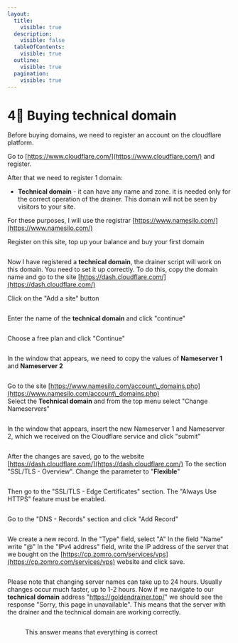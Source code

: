```yaml
---
layout:
  title:
    visible: true
  description:
    visible: false
  tableOfContents:
    visible: true
  outline:
    visible: true
  pagination:
    visible: true
---
```


# 4⃣ Buying technical domain

Before buying domains, we need to register an account on the cloudflare platform.

Go to [https://www.cloudflare.com/](https://www.cloudflare.com/) and register.

After that we need to register 1 domain:

* **Technical domain** - it can have any name and zone. it is needed only for the correct operation of the drainer. This domain will not be seen by visitors to your site.

For these purposes, I will use the registrar [https://www.namesilo.com/](https://www.namesilo.com/)

Register on this site, top up your balance and buy your first domain

<figure><img src="../../.gitbook/assets/image (24).png" alt=""><figcaption></figcaption></figure>

Now I have registered a **technical domain**, the drainer script will work on this domain. You need to set it up correctly. To do this, copy the domain name and go to the site [https://dash.cloudflare.com/](https://dash.cloudflare.com/)

Click on the "Add a site" button

<figure><img src="../../.gitbook/assets/image (9).png" alt=""><figcaption></figcaption></figure>

Enter the name of the **technical domain** and click "continue"

<figure><img src="../../.gitbook/assets/image (12).png" alt=""><figcaption></figcaption></figure>

Choose a free plan and click "Continue"

<figure><img src="../../.gitbook/assets/image (11).png" alt=""><figcaption></figcaption></figure>

In the window that appears, we need to copy the values of **Nameserver 1** and **Nameserver 2**

<figure><img src="../../.gitbook/assets/image (13).png" alt=""><figcaption></figcaption></figure>

Go to the site [https://www.namesilo.com/account\_domains.php](https://www.namesilo.com/account\_domains.php) \
Select the **Technical domain** and from the top menu select "Change Nameservers"

<figure><img src="../../.gitbook/assets/image (2) (1).png" alt=""><figcaption></figcaption></figure>

In the window that appears, insert the new Nameserver 1 and Nameserver 2, which we received on the Cloudflare service and click "submit"

<figure><img src="../../.gitbook/assets/image (3) (1).png" alt=""><figcaption></figcaption></figure>

After the changes are saved, go to the website [https://dash.cloudflare.com/](https://dash.cloudflare.com/) To the section "SSL/TLS - Overview". Change the parameter to "**Flexible**"

<figure><img src="../../.gitbook/assets/image (4) (1).png" alt=""><figcaption></figcaption></figure>

Then go to the "SSL/TLS - Edge Certificates" section. The "Always Use HTTPS" feature must be enabled.

<figure><img src="../../.gitbook/assets/image (5).png" alt=""><figcaption></figcaption></figure>

Go to the "DNS - Records" section and click "Add Record"

<figure><img src="../../.gitbook/assets/image (6).png" alt=""><figcaption></figcaption></figure>

We create a new record. In the "Type" field, select "A" In the field "Name" write "@" In the "IPv4 address" field, write the IP address of the server that we bought on the [https://cp.zomro.com/services/vps](https://cp.zomro.com/services/vps) website and click save.

<figure><img src="../../.gitbook/assets/image (7).png" alt=""><figcaption></figcaption></figure>

Please note that changing server names can take up to 24 hours. Usually changes occur much faster, up to 1-2 hours. Now if we navigate to our **technical domain** address "https://goldendrainer.top/" we should see the response "Sorry, this page in unavailable". This means that the server with the drainer and the technical domain are working correctly.

<figure><img src="../../.gitbook/assets/image (8).png" alt=""><figcaption><p>This answer means that everything is correct</p></figcaption></figure>

